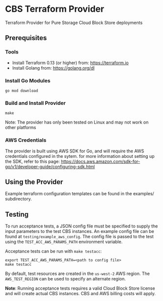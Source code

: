 # CBS Terraform Provider
Terraform Provider for Pure Storage Cloud Block Store deployments

## Prerequisites

### Tools
- Install Terraform 0.13 (or higher) from: https://terraform.io
- Install Golang from: https://golang.org/dl

### Install Go Modules

```shell
go mod download
```

### Build and Install Provider

```shell
make
```
Note: The provider has only been tested on Linux and may not work on other platforms

### AWS Credentials

The provider is built using AWS SDK for Go, and will require the AWS credentials configured
in the sytem. for more information about setting up the SDK, refer to this page:
https://docs.aws.amazon.com/sdk-for-go/v1/developer-guide/configuring-sdk.html

## Using the Provider

Example terraform configuration templates can be found in the examples/ subdirectory.

## Testing

To run acceptance tests, a JSON config file must be specified to supply the input parameters to
the test CBS instances. An example config file can be found at `testing/example_aws_config`.
The config file is passed to the test using the `TEST_ACC_AWS_PARAMS_PATH` environment variable.

Acceptance tests can be run with `make testacc`:
```shell
export TEST_ACC_AWS_PARAMS_PATH=<path to config file>
make testacc
```

By default, test resources are created in the `us-west-2` AWS region. The `AWS_TEST_REGION`
can be used to specify an alternate region.

**Note**: Running acceptance tests requires a valid Cloud Block Store license and will create
actual CBS instances. CBS and AWS billing costs will apply.
